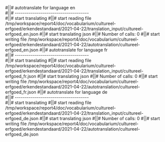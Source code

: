 #||# autotranslate for language en  
#||# -------------------------------------  
#||# start translating
#||# start reading file /tmp/workspace/report4/doc/vocabularium/cultureel-erfgoed/erkendestandaard/2021-04-22/translation_input/cultureel-erfgoed_en.json
#||# start translating json
#||# Number of calls: 0
#||# start writing file /tmp/workspace/report4/doc/vocabularium/cultureel-erfgoed/erkendestandaard/2021-04-22/autotranslation/cultureel-erfgoed_en.json
#||# autotranslate for language fr  
#||# -------------------------------------  
#||# start translating
#||# start reading file /tmp/workspace/report4/doc/vocabularium/cultureel-erfgoed/erkendestandaard/2021-04-22/translation_input/cultureel-erfgoed_fr.json
#||# start translating json
#||# Number of calls: 0
#||# start writing file /tmp/workspace/report4/doc/vocabularium/cultureel-erfgoed/erkendestandaard/2021-04-22/autotranslation/cultureel-erfgoed_fr.json
#||# autotranslate for language de  
#||# -------------------------------------  
#||# start translating
#||# start reading file /tmp/workspace/report4/doc/vocabularium/cultureel-erfgoed/erkendestandaard/2021-04-22/translation_input/cultureel-erfgoed_de.json
#||# start translating json
#||# Number of calls: 0
#||# start writing file /tmp/workspace/report4/doc/vocabularium/cultureel-erfgoed/erkendestandaard/2021-04-22/autotranslation/cultureel-erfgoed_de.json
